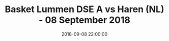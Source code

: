 ---
layout: album
title: Basket Lummen DSE A vs Haren (NL) - 08 September 2018
description: Geniet nog even na van alle acties uit de wedstrijd van de Dames A tegen Haren
date: 2018-09-08 22:00:00
cover: /albums/2018-09-08-Basket-Lummen-DSEA-haren-DSEA/thumbnails/DSC_0002.JPG
pagination: 
  enabled: true
  images: true
  imageLayout: image
  itemsPerPage: 32
---